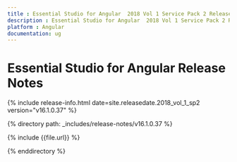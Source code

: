 ```yaml
---
title : Essential Studio for Angular  2018 Vol 1 Service Pack 2 Release Notes
description : Essential Studio for Angular  2018 Vol 1 Service Pack 2 Release Notes
platform : Angular
documentation: ug
---
```


# Essential Studio for Angular Release Notes

{% include release-info.html date=site.releasedate.2018_vol_1_sp2  version="v16.1.0.37" %} 

{% directory path: _includes/release-notes/v16.1.0.37 %}

{% include {{file.url}} %}

{% enddirectory %}